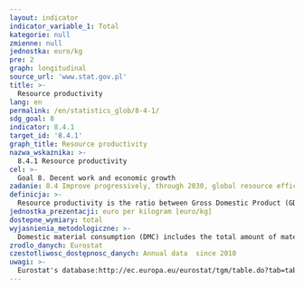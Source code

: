 ```yaml
---
layout: indicator
indicator_variable_1: Total
kategorie: null
zmienne: null
jednostka: euro/kg
pre: 2
graph: longitudinal
source_url: 'www.stat.gov.pl'
title: >-
  Resource productivity
lang: en
permalink: /en/statistics_glob/8-4-1/
sdg_goal: 8
indicator: 8.4.1
target_id: '8.4.1'
graph_title: Resource productivity
nazwa_wskaznika: >-
  8.4.1 Resource productivity
cel: >-
  Goal 8. Decent work and economic growth
zadanie: 8.4 Improve progressively, through 2030, global resource efficiency in consumption and production and endeavour to decouple economic growth from environmental degradation, in accordance with the 10-Year Framework of Programmes on Sustainable Consumption and Production, with developed countries taking the lead
definicja: >-
  Resource productivity is the ratio between Gross Domestic Product (GDP) and Domestic Material Consumption (DMC).
jednostka_prezentacji: euro per kilogram [euro/kg]
dostepne_wymiary: total
wyjasnienia_metodologiczne: >-
  Domestic material consumption (DMC) includes the total amount of materials directly used in economic processes for the needs of economy. It is the sum of raw materials extracted from the domestic territory of the total economy, plus all physical imports minus all physical exports.DMC indicator is based on Economy-wide Material Flow Accounts (EW-MFA, Ecocnomy-wide Material Flow Accounts), i.e., consistent statements of the total cost of materials included in national economies, changes in material inventory levels in the economy and material inflows to other economies or to the environment.Data in EW-MFA tables, in units of mass, are created for the following components:1. Biomass and biomass products.2. Metal ores and concentrates, raw and processed.3. Non-metallic minerals, raw and processed.4. Fossil energy materials/energy carriers, raw and processed.5. Other products.6. Waste imported for final processing and removal.Gross domestic product (GDP) presents the final result of the activity of all entities of the national economy. GDP is the sum of gross value added generated by all national institutional units, increased by taxes on products less subsidies on products.Resource productivity provides information on whether there is decoupling of economic growth and natural resource use and, by implication, reduction of the negative impact of the economy on the environment.The resource productivity indicator is presented at constant prices as of 2010 (euro/kg) – for comparison of resource productivity in time for a single territorial unit.
zrodlo_danych: Eurostat
czestotliwosc_dostępnosc_danych: Annual data  since 2010
uwagi: >-
  Eurostat's database:http://ec.europa.eu/eurostat/tgm/table.do?tab=table&init=1&language=en&pcode=tsdpc100&plugin=1Proxy indicator, available within the Polish public statistics.An original indicator, adopted by the UN for monitoring target 8.4 of the 2030 Agenda is 8.4.1 Material footprint, material footprint per capita, and material footprint per GDP.
---
```

